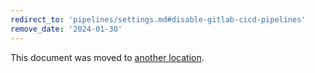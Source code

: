 ```yaml
---
redirect_to: 'pipelines/settings.md#disable-gitlab-cicd-pipelines'
remove_date: '2024-01-30'
---
```


This document was moved to [another location](pipelines/settings.md#disable-gitlab-cicd-pipelines).

<!-- This redirect file can be deleted after <2024-01-30>. -->
<!-- Redirects that point to other docs in the same project expire in three months. -->
<!-- Redirects that point to docs in a different project or site (link is not relative and starts with `https:`) expire in one year. -->
<!-- Before deletion, see: https://docs.gitlab.com/ee/development/documentation/redirects.html -->
